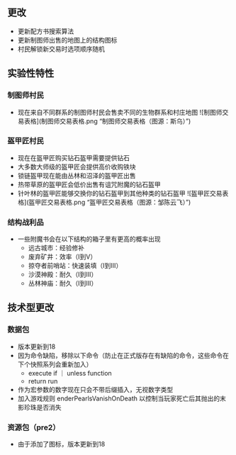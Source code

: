## 更改
* 更新配方书搜索算法
* 更新制图师出售的地图上的结构图标
* 村民解锁新交易时选项顺序随机
## 实验性特性
### 制图师村民
* 现在来自不同群系的制图师村民会售卖不同的生物群系和村庄地图
![制图师交易表格](制图师交易表格.png “制图师交易表格（图源：斯乌）”) 
### 盔甲匠村民
* 现在在盔甲匠购买钻石盔甲需要提供钻石
* 大多数大师级的盔甲匠会提供高价收购铁块
* 锁链盔甲现在能由丛林和沼泽的盔甲匠出售
* 热带草原的盔甲匠会低价出售有诅咒附魔的钻石盔甲
* 针叶林的盔甲匠能够交换你的钻石盔甲到其他种类的钻石盔甲
![盔甲匠交易表格](盔甲匠交易表格.png “盔甲匠交易表格（图源：邹陈云飞）”)
### 结构战利品
* 一些附魔书会在以下结构的箱子里有更高的概率出现
    * 远古城市：经验修补
    * 废弃矿井：效率（I到V）
    * 掠夺者前哨站：快速装填（I到III）
    * 沙漠神殿：耐久（I到III）
    * 丛林神庙：耐久（I到III）  
## 技术型更改
### 数据包
* 版本更新到18
* 因为命令缺陷，移除以下命令（防止在正式版存在有缺陷的命令，这些命令在下个快照系列会重新加入）
    * execute if ｜ unless function
    * return run
* 作为宏参数的数字现在只会不带后缀插入，无视数字类型
* 加入游戏规则 enderPearlsVanishOnDeath 以控制当玩家死亡后其抛出的末影珍珠是否消失
### 资源包（pre2）
*   由于添加了图标，版本更新到18